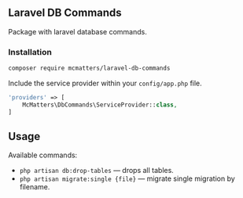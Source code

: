 ## Laravel DB Commands

Package with laravel database commands.

### Installation

```bash
composer require mcmatters/laravel-db-commands
```

Include the service provider within your `config/app.php` file.

```php
'providers' => [
    McMatters\DbCommands\ServiceProvider::class,
]
```

## Usage

Available commands:

* `php artisan db:drop-tables` — drops all tables.
* `php artisan migrate:single {file}` — migrate single migration by filename.
